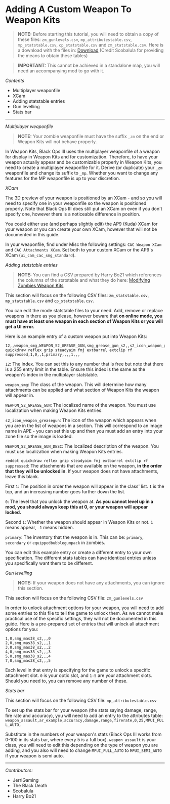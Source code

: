 # Adding A Custom Weapon To Weapon Kits

> **NOTE:** Before starting this tutorial, you will need to obtain a copy of these files: `zm_gunlevels.csv`, `mp_attributestable.csv`, `mp_statstable.csv`, `cp_statstable.csv` and `zm_statstable.csv`. Here is a download with the files in: [Download](https://mega.nz/#!zBtCyJ5L!MMhLc1ddeLSMSuLpIdTIquK_rAFpFvF9tpyVwW60raM) (Credit Scobalula for providing the means to obtain these tables)

> **IMPORTANT:** This cannot be achieved in a standalone map, you will need an accompanying mod to go with it.

*Contents*
- Multiplayer weaponfile
- XCam
- Adding statstable entries
- Gun levelling
- Stats bar

---
*Multiplayer weaponfile*

> **NOTE:** Your zombie weaponfile must have the suffix `_zm` on the end or Weapon Kits will not behave properly.

In Weapon Kits, Black Ops III uses the multiplayer weaponfile of a weapon for display in Weapon Kits and for customization. Therefore, to have your weapon actually appear and be customizable properly in Weapon Kits, you need to create a multiplayer weaponfile for it. Derive (or duplicate) your `_zm` weaponfile and change its suffix to `_mp`. Whether you want to change any features for the MP weaponfile is up to your discretion.

*XCam*

The 3D preview of your weapon is positioned by an XCam - and so you will need to specify one in your weaponfile so the weapon is positioned properly. Note that Black Ops III does still put an XCam on even if you don't specify one, however there is a noticeable difference in position.

You could either use (and perhaps slightly edit) the AP9 (Kuda) XCam for your weapon or you can create your own XCam, however that will not be documented in this guide.

In your weaponfile, find under Misc the following settings: `CAC Weapon XCam` and `CAC Attachments XCam`. Set both to your custom XCam or the AP9's XCam (`ui_cam_cac_smg_standard`).

*Adding statstable entries*

> **NOTE:** You can find a CSV prepared by Harry Bo21 which references the columns of the statstable and what they do here: [Modifying Zombies Weapon Kits](todo_link_to_harry_file!!!)

This section will focus on the following CSV files: `zm_statstable.csv`, `mp_statstable.csv` and `cp_statstable.csv`.

You can edit the mode statstable files to your need. Add, remove or replace weapons in there as you please, however beware that **on online mode, you must have at least one weapon in each section of Weapon Kits or you will get a UI error.**

Here is an example entry of a custom weapon put into Weapon Kits:
```
12,,weapon_smg,WEAPON_S2_GREASE_GUN,smg_grease_gun_s2,,s2_icon_weapon_greasegun,WEAPON_S2_GREASE_GUN_DESC,reddot quickdraw reflex grip steadyaim fmj extbarrel extclip rf suppressed,1,0,,1,primary,,,,1,,,
```

`12`: The index. You can set this to any number that is free but note that there is a 255 entry limit in the table. Ensure this index is the same as the weapon's index in the multiplayer statstable.

`weapon_smg`: The class of the weapon. This will determine how many attachments can be applied and what section of Weapon Kits the weapon will appear in.

`WEAPON_S2_GREASE_GUN`: The localized name of the weapon. You must use localization when making Weapon Kits entries.

`s2_icon_weapon_greasegun`: The icon of the weapon which appears when you are in the list of weapons in a section. This will correspond to an image name in APE - you can set this up and then you must add an entry into your zone file so the image is loaded.

`WEAPON_S2_GREASE_GUN_DESC`: The localized description of the weapon. You must use localization when making Weapon Kits entries.

`reddot quickdraw reflex grip steadyaim fmj extbarrel extclip rf suppressed`: The attachments that are available on the weapon, **in the order that they will be unlocked in**. If your weapon does not have attachments, leave this blank.

First `1`: The position in order the weapon will appear in the class' list. `1` is the top, and an increasing number goes further down the list.

`0`: The level that you unlock the weapon at. **As you cannot level up in a mod, you should always keep this at 0, or your weapon will appear locked.**

Second `1`: Whether the weapon should appear in Weapon Kits or not. `1` means appear, `-1` means hidden.

`primary`: The inventory that the weapon is in. This can be: `primary`, `secondary` or `equippedbubblegumpack` in zombies.

You can edit this example entry or create a different entry to your own specification. The different stats tables can have identical entries unless you specifically want them to be different.

*Gun levelling*

> **NOTE:** If your weapon does not have any attachments, you can ignore this section.

This section will focus on the following CSV file: `zm_gunlevels.csv`

In order to unlock attachment options for your weapon, you will need to add some entries to this file to tell the game to unlock them. As we cannot make practical use of the specific settings, they will not be documented in this guide. Here is a pre-prepared set of entries that will unlock all attachment options for you:

```
1,0,smg_mas38_s2,,,0
2,0,smg_mas38_s2,,,1
3,0,smg_mas38_s2,,,2
4,0,smg_mas38_s2,,,3
5,0,smg_mas38_s2,,,4
7,0,smg_mas38_s2,,,5
```

Each level in that entry is specifying for the game to unlock a specific attachment slot. `0` is your optic slot, and `1-5` are your attachment slots. Should you need to, you can remove any number of these.

*Stats bar*

This section will focus on the following CSV file: `mp_attributestable.csv`

To set up the stats bar for your weapon (the stats saying damage, range, fire rate and accuracy), you will need to add an entry to the attributes table:
`weapon_assault,ar_example,accuracy,damage,range,firerate,0,25,MPUI_FULL_AUTO,`

Substitute in the numbers of your weapon's stats (Black Ops III works from 0-100 in its stats bar, where every 5 is a full box). `weapon_assault` is your class, you will need to edit this depending on the type of weapon you are adding, and you also will need to change `MPUI_FULL_AUTO` to `MPUI_SEMI_AUTO` if your weapon is semi auto.

---
_Contributors:_
- JerriGaming
- The Black Death
- Scobalula
- Harry Bo21